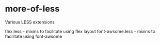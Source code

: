 more-of-less
==============================

Various LESS extensions
 
flex.less - mixins to facilitate using flex layout
font-awsome.less - mixins to facilitate using font-awsome
